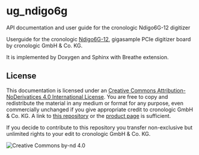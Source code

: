 # ug_ndigo6g
API documentation and user guide for the cronologic Ndigo6G-12 digitizer


Userguide for the cronologic [Ndigo6G-12](https://www.cronologic.de/product/ndigo6g-12), gigasample PCIe digitizer board by cronologic GmbH & Co. KG.

It is implemented by Doxygen and Sphinx with Breathe extension.

## License
This documentation is licensed under an [Creative Commons Attribution-NoDerivatices 4.0 International License](https://creativecommons.org/licenses/by-nd/4.0/).
You are free to copy and redistribute the material in any medium or format for any purpose, even commercially unchanged if you give appropriate credit to cronologic GmbH & Co. KG. A link to [this repository](https://github.com/cronologic-de/ug_ndigo6g) or the [product page](https://www.cronologic.de/product/ndigo6g-12) is sufficient.

If you decide to contribute to this repository you transfer non-exclusive but unlimited rights to your edit to cronologic GmbH & Co. KG.

![Creative Commons by-nd 4.0](https://i.creativecommons.org/l/by-nd/4.0/88x31.png)

